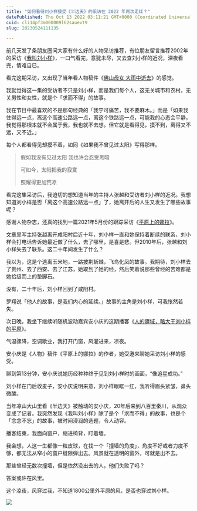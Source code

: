 ```yaml
---
title: "如何看待刘小样接受《半边天》的采访在 2022 年再次走红？"
datePublished: Thu Oct 13 2022 03:11:21 GMT+0000 (Coordinated Universal Time)
cuid: cli14pf3m000009l62sauevt9
slug: 20230524111135

---
```


前几天发了条朋友圈问大家有什么好的人物采访推荐，有位朋友留言推荐2002年的采访《[我叫刘小样](https://www.bilibili.com/video/BV1hf4y1H7HM​www.bilibili.com/video/BV1hf4y1H7HM)》，一口气看完，意犹未尽，又去查刘小样的近况，深夜看完，情难自已。

看完这期采访，又出现了当年看人物稿件《[佛山母女 大雨中逝去](https://www.boyamedia.com/category/detail/6960/)》的感觉。

我就觉得这一集的受访者不只是刘小样，而是我们每个人，这无关城市和农村，无关男性和女性，就是个「求而不得」的故事。

我在节目中最喜欢的不是那句经典的「我宁可痛苦，我不要麻木。」而是「如果我住得远一点，离这个高速公路远一点，离这个铁路远一点，可能我的心态会平静，我觉得那根本就不会属于我，我也就不去想。但它就是看得见，摸不到，离得又不远，又不近。」

每个人都看得见却摸不着，如同《如果我不曾见过太阳》写得那样。

> 假如我没有见过太阳 我也许会忍受黑暗
> 
> 可如今，太阳把我的寂寞
> 
> 照耀得更加荒凉

看完这集采访后，我迫切的想知道当年的主持人张越和受访者刘小样的近况。我想知道刘小样是否「离这个高速公路远一点」了，她离开后的人生又发生了哪些故事呢？

感谢人物杂志，还真的找到一篇2021年5月份的跟踪采访《[平原上的娜拉](https://mp.weixin.qq.com/s/aGLE93s5vgyWDletOnmqRQ)》。

文章里写主持张越离开咸阳村后近十年，刘小样一直和她保持着断续的联系，刘小样会打电话告诉她最近做了什么，去了哪里，是喜是悲。但2010年后，张越和刘小样失去了联系。这二十年间发生了什么？

我以为，这是个逃离玉米地，一路披荆斩棘，飞鸟化凤的故事。我期待，刘小样去了贵州、去了西安、去了江苏，她取到了她的经，然后笑着说那些曾经的苦难都是她拾级而上的垫脚石。

没有，二十年后，刘小样回到了咸阳村。

罗翔说「他人的故事，是我们内心的延续。」故事的主角是刘小样，可我怅然若失。

次日晚，我坐下继续听随机波动嘉宾安小庆的这期播客《[人的疆域，略大于刘小样的平原](https://www.xiaoyuzhoufm.com/episode/60b703f7f38bcf7d331bad10)》。

气温骤降，空调歇业，我打开门窗，风灌进来，凉夜。

安小庆是《人物》稿件《平原上的娜拉》的作者，她受邀来聊她采访刘小样的感受。

聊到第13分钟，安小庆说她历经种种终于见到刘小样时的画面，“像追星成功。”

刘小样在门后收麦子，安小庆说明来意，刘小样眼眶一红，我听得眉头紧皱，鼻头微酸。

当年凉山大山里看《半边天》被触动的安小庆，20年后来到八百里秦川，从观众变成了记者。我突然发现《我叫刘小样》除了是个「求而不得」的故事，也是个「念念不忘」的故事，被时间浸润的选题，令人动容。

播客结束，我面向窗户，缩进椅背，盯着墙。

我会想，人这一生都像一粒皮球，在找一个「撞墙的角度」，角度不好或者力度不够，都无法从窄小的窗户缝隙弹出去。风景就在透明的窗外，可就是出不去。

那些曾经无数次撞墙，但是依然没出去的人，他们失败了吗？

答案或许在风里。

这个凉夜，风穿过我，不知道1800公里外平原的风，是否也穿过刘小样。

![](https://pic3.zhimg.com/80/v2-0fd9eeb801da6e09e6cd5380ef1f87b2_1440w.jpg)
